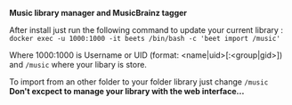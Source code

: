 **Music library manager and MusicBrainz tagger**

After install just run the following command to update your current library :
```docker exec -u 1000:1000 -it beets /bin/bash -c 'beet import /music'```

Where 1000:1000 is Username or UID (format: <name|uid>[:<group|gid>]) and ```/music``` where your libary is store.

To import from an other folder to your folder library just change ```/music```
**Don't excpect to manage your library with the web interface...**
